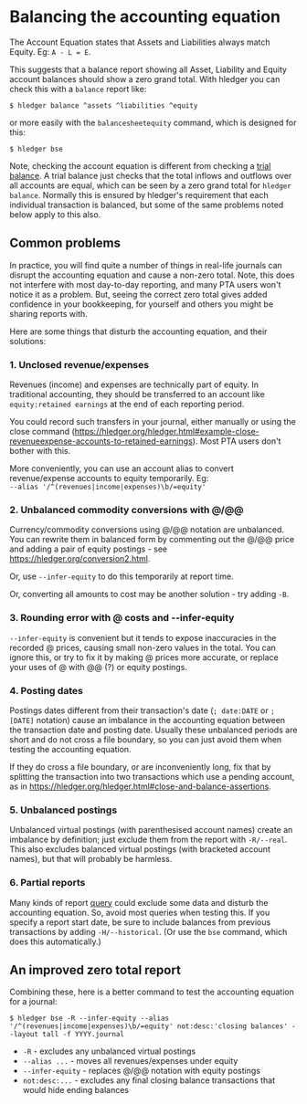 # Balancing the accounting equation

<div class=pagetoc>
<!-- toc -->
</div>

The Account Equation states that Assets and Liabilities always match Equity. Eg: `A - L = E`. 

This suggests that a balance report showing all Asset,
Liability and Equity account balances should show a zero grand
total. With hledger you can check this with a `balance` report like:

```cli
$ hledger balance ^assets ^liabilities ^equity
```

or more easily with the `balancesheetequity` command, which is designed for this:

```cli
$ hledger bse
```

Note, checking the account equation is different from checking a
[trial balance](https://en.wikipedia.org/wiki/Trial_balance).
A trial balance just checks that the total inflows and outflows over all accounts are equal,
which can be seen by a zero grand total for `hledger balance`.
Normally this is ensured by hledger's requirement that each individual transaction is balanced,
but some of the same problems noted below apply to this also.

## Common problems
In practice, you will find quite a number of things in real-life
journals can disrupt the accounting equation and cause a non-zero
total. Note, this does not interfere with most day-to-day reporting,
and many PTA users won't notice it as a problem. But, seeing the
correct zero total gives added confidence in your bookkeeping, for
yourself and others you might be sharing reports with.  

Here are some things that disturb the accounting equation, and their solutions:

### 1. Unclosed revenue/expenses
Revenues (income) and expenses are technically part of
equity. In traditional accounting, they should be transferred to an account like
`equity:retained earnings` at the end of each reporting period. 

You could record such transfers in your journal, either manually or
using the close command
(<https://hledger.org/hledger.html#example-close-revenueexpense-accounts-to-retained-earnings>).
Most PTA users don't bother with this.

More conveniently, you can use an account alias to convert revenue/expense accounts to equity temporarily. 
Eg:\
`--alias '/^(revenues|income|expenses)\b/=equity'`

### 2. Unbalanced commodity conversions with @/@@
Currency/commodity conversions using @/@@ notation are unbalanced. You
can rewrite them in balanced form by commenting out the @/@@ price and
adding a pair of equity postings - see
<https://hledger.org/conversion2.html>.

Or, use `--infer-equity` to do this temporarily at report time. 

Or, converting all amounts to cost may be another solution - try adding `-B`.

### 3. Rounding error with @ costs and --infer-equity
`--infer-equity` is convenient but it tends to expose inaccuracies in
the recorded @ prices, causing small non-zero values in the total. You
can ignore this, or try to fix it by making @ prices more accurate, or
replace your uses of @ with @@ (?) or equity postings.

### 4. Posting dates
Postings dates different from their transaction's date (`; date:DATE`
or `; [DATE]` notation) cause an imbalance in the accounting equation
between the transaction date and posting date. Usually these unbalanced
periods are short and do not cross a file boundary, so you can just
avoid them when testing the accounting equation.

If they do cross a file boundary, or are inconveniently long, 
fix that by splitting the transaction into two transactions 
which use a pending account, as in
<https://hledger.org/hledger.html#close-and-balance-assertions>.

### 5. Unbalanced postings
Unbalanced virtual postings (with parenthesised account names)
create an imbalance by definition; just exclude them from the report with
`-R/--real`. This also excludes balanced virtual postings (with
bracketed account names), but that will probably be harmless.

### 6. Partial reports
Many kinds of report [query](#queries) could exclude some data and disturb the accounting equation.
So, avoid most queries when testing this. If you specify a report start date, be sure to include
balances from previous transactions by adding `-H/--historical`. (Or use the `bse` command, 
which does this automatically.)

## An improved zero total report
Combining these, here is a better command to test the accounting equation for a journal:

```cli
$ hledger bse -R --infer-equity --alias '/^(revenues|income|expenses)\b/=equity' not:desc:'closing balances' --layout tall -f YYYY.journal
```

- `-R` - excludes any unbalanced virtual postings
- `--alias ...` - moves all revenues/expenses under equity
- `--infer-equity` - replaces @/@@ notation with equity postings
- `not:desc:...` - excludes any final closing balance transactions that would hide ending balances

